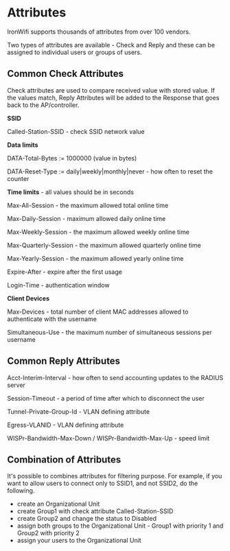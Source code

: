 # Attributes

IronWifi supports thousands of attributes from over 100 vendors.

Two types of attributes are available - Check and Reply and these can be assigned to individual users or groups of users.

## Common Check Attributes

Check attributes are used to compare received value with stored value. If the values match, Reply Attributes will be added to the Response that goes back to the AP/controller.

**SSID**

Called-Station-SSID - check SSID network value

**Data limits**

DATA-Total-Bytes := 1000000 (value in bytes)

DATA-Reset-Type := daily|weekly|monthly|never - how often to reset the counter

**Time limits** - all values should be in seconds

Max-All-Session - the maximum allowed total online time

Max-Daily-Session - maximum allowed daily online time

Max-Weekly-Session - the maximum allowed weekly online time

Max-Quarterly-Session  - the maximum allowed quarterly online time

Max-Yearly-Session - the maximum allowed yearly online time

Expire-After - expire after the first usage

Login-Time - authentication window

**Client Devices**

Max-Devices - total number of client MAC addresses allowed to authenticate with the username

Simultaneous-Use - the maximum number of simultaneous sessions per username

## Common Reply Attributes

Acct-Interim-Interval - how often to send accounting updates to the RADIUS server

Session-Timeout - a period of time after which to disconnect the user

Tunnel-Private-Group-Id - VLAN defining attribute

Egress-VLANID - VLAN defining attribute

WISPr-Bandwidth-Max-Down / WISPr-Bandwidth-Max-Up - speed limit

## Combination of Attributes

It's possible to combines attributes for filtering purpose. For example, if you want to allow users to connect only to SSID1, and not SSID2, do the following.
- create an Organizational Unit
- create Group1 with check attribute Called-Station-SSID
- create Group2 and change the status to Disabled
- assign both groups to the Organizational Unit - Group1 with priority 1 and Group2 with priority 2
- assign your users to the Organizational Unit
